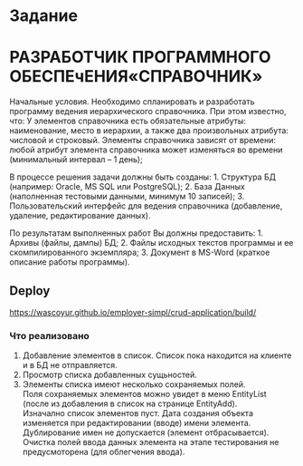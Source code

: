 # Задание #
# РАЗРАБОТЧИК ПРОГРАММНОГО ОБЕСПЕчЕНИЯ«СПРАВОЧНИК» #


Начальные условия.
Необходимо спланировать и разработать программу ведения иерархического справочника. При этом известно, что:
У элементов справочника есть обязательные атрибуты: наименование, место в иерархии, а также два произвольных атрибута: числовой и строковый.
Элементы справочника зависят от времени: любой атрибут элемента справочника может изменяться во времени (минимальный интервал – 1 день);

В процессе решения задачи должны быть созданы:
    1. Структура БД (например: Oracle, MS SQL или PostgreSQL);
    2. База Данных (наполненная тестовыми данными, минимум 10 записей);
    3. Пользовательский интерфейс для ведения справочника (добавление, удаление, редактирование данных).

По результатам выполненных работ Вы должны предоставить:
    1. Архивы (файлы, дампы) БД;
    2. Файлы исходных текстов программы и ее скомпилированного экземпляра;
    3. Документ в MS-Word (краткое описание работы программы).
    
## Deploy ##
https://wascoyur.github.io/employer-simpl/crud-application/build/

### Что реализовано ###
1. Добавление элементов в список. Список пока находится на клиенте и в БД не отправляется. 
2. Просмотр списка добавленных сущьностей.
3. Элементы списка имеют несколько сохраняемых полей. </br>Поля сохраняемых элементов можно увидет в меню  EntityList (после из добавления в список на странице EntityAdd).</br> Изначално список элементов пуст. Дата создания объекта изменяется при редактировании (вводе) имени элемента. Дублирование имен не допускается (элемент отбрасывается).</br> Очистка полей ввода данных элемента на этапе тестирования не предусмоторена (для облегчения ввода).
